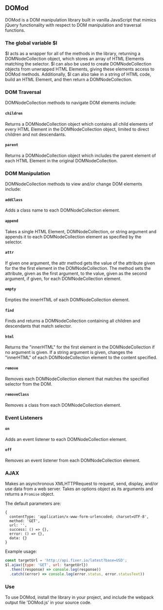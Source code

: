 ## DOMod


DOMod is a DOM manipulation library built in vanilla JavaScript that mimics jQuery functionality with respect to DOM manipulation and traversal functions.  


###  The global variable $l

$l acts as a wrapper for all of the methods in the library, returning a DOMNodeCollection object, which stores an array of HTML Elements matching the selector. $l can also be used to create DOMNodeCollection objects from unwrapped HTML Elements, giving these elements access to DOMod methods. Additionally, $l can also take in a string of HTML code, build an HTML Element, and then return a DOMNodeCollection.



### DOM Traversal

DOMNodeCollection methods to navigate DOM elements include:

#### `children`

Returns a DOMNodeCollection object which contains  all child elements of every HTML Element in the DOMNodeCollection object, limited to direct children and not descendants.

#### `parent`

Returns a DOMNodeCollection object which includes the parent element of each HTML Element in the original DOMNodeCollection.  

### DOM Manipulation

DOMNodeCollection methods to view and/or change DOM elements include:

#### `addClass`

Adds a class name to each DOMNodeCollection element.

#### `append`

Takes a single HTML Element, DOMNodeCollection, or string argument and appends it to each DOMNodeCollection element as specified by the selector.

#### `attr`

  If given one argument, the attr method gets the value of the attribute given for the the first element in the DOMNodeCollection.  The method sets the attribute, given as the first argument, to the value, given as the second argument, if given, for each DOMNodeCollection element.

#### `empty`

Empties the innerHTML of each DOMNodeCollection element.

#### `find`

Finds and returns a DOMNodeCollection containing all children and descendants that match selector.

#### `html`

Returns the "innerHTML" for the first element in the DOMNodeCollection if no argument is given.  If a string argument is given, changes the "innerHTML" of each DOMNodeCollection element to the content specified.

#### `remove`

Removes each DOMNodeCollection element that matches the specified selector from the DOM.

#### `removeClass`

Removes a class from each DOMNodeCollection element.

### Event Listeners

#### `on`

Adds an event listener to each DOMNodeCollection element.

#### `off`

Removes an event listener from each DOMNodeCollection element.

### AJAX

Makes an asynchronous XMLHTTPRequest to request, send, display, and/or use data from a web server. Takes an options object as its arguments and returns a `Promise` object.

The default parameters are:
```
{
  contentType: 'application/x-www-form-urlencoded; charset=UTF-8',
  method: 'GET',
  url: '',
  success: () => {},
  error: () => {},
  data: {}
}
```

Example usage:

``` JavaScript
const targetUrl = 'http://api.fixer.io/latest?base=USD';
$l.ajax({type: 'GET', url: targetUrl})
  .then((response) => console.log(response))
  .catch((error) => console.log(error.status, error.statusText))
```

### Use

To use DOMod, install the library in your project, and include the webpack output file 'DOMod.js' in your source code.
